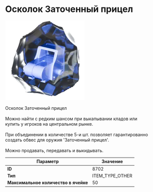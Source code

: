 # Осколок Заточенный прицел

![Item Image](../img/8702.webp?raw=true)

Осколок Заточенный прицел<br><br>Можно найти с редким шансом при выкапывании кладов или<br>купить у игроков на центральном рынке.<br><br>При объединении в количестве 5-и шт. позволяет гарантированно<br>создать обвес для оружия 'Заточенный прицел'.<br><br>Можно продавать, передавать и выкидывать.


| Параметр | Значение |
|----------|----------|
| **ID** | 8702 |
| **Тип** | ITEM_TYPE_OTHER |
| **Максимальное количество в ячейке** | 50 |

